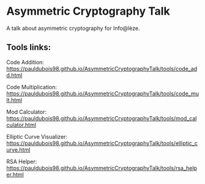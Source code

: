 # Asymmetric Cryptography Talk

A talk about asymmetric cryptography for Info@lèze.

## Tools links:

Code Addition:
https://pauldubois98.github.io/AsymmetricCryptographyTalk/tools/code_add.html

Code Multiplication:
https://pauldubois98.github.io/AsymmetricCryptographyTalk/tools/code_mult.html

Mod Calculator:
https://pauldubois98.github.io/AsymmetricCryptographyTalk/tools/mod_calculator.html

Elliptic Curve Visualizer:
https://pauldubois98.github.io/AsymmetricCryptographyTalk/tools/elliptic_curve.html

RSA Helper:
https://pauldubois98.github.io/AsymmetricCryptographyTalk/tools/rsa_helper.html
